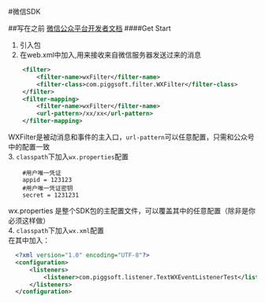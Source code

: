 #微信SDK

##写在之前
[微信公众平台开发者文档](http://mp.weixin.qq.com/wiki/home/index.html)
####Get Start
1. 引入包
2. 在web.xml中加入,用来接收来自微信服务器发送过来的消息
```xml
    <filter>
        <filter-name>wxFilter</filter-name>
        <filter-class>com.piggsoft.filter.WXFilter</filter-class>
    </filter>
    <filter-mapping>
        <filter-name>wxFilter</filter-name>
        <url-pattern>/xx/xx</url-pattern>
    </filter-mapping>
```  
WXFilter是被动消息和事件的主入口，```url-pattern```可以任意配置，只需和公众号中的配置一致  
3. ````classpath````下加入````wx.properties````配置
```
    #用户唯一凭证
    appid = 123123
    #用户唯一凭证密钥
    secret = 1231231
```  
wx.properties 是整个SDK包的主配置文件，可以覆盖其中的任意配置（除非是你必须这样做）  
4. ````classpath````下加入````wx.xml````配置  
    在其中加入：
```xml
  <?xml version="1.0" encoding="UTF-8"?>
  <configuration>
      <listeners>
          <listener>com.piggsoft.listener.TextWXEventListenerTest</listener>
      </listeners>
  </configuration>
```
